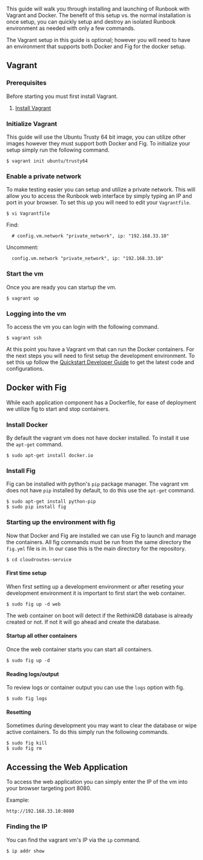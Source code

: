 This guide will walk you through installing and launching of Runbook with Vagrant and Docker. The benefit of this setup vs. the normal installation is once setup, you can quickly setup and destroy an isolated Runbook environment as needed with only a few commands.

The Vagrant setup in this guide is optional; however you will need to have an environment that supports both Docker and Fig for the docker setup.

## Vagrant

### Prerequisites

Before starting you must first install Vagrant. 

1. [Install Vagrant](https://docs.vagrantup.com/v2/installation/)

### Initialize Vagrant

This guide will use the Ubuntu Trusty 64 bit image, you can utilize other images however they must support both Docker and Fig. To initialize your setup simply run the following command.

    $ vagrant init ubuntu/trusty64

### Enable a private network

To make testing easier you can setup and utilize a private network. This will allow you to access the Runbook web interface by simply typing an IP and port in your browser. To set this up you will need to edit your `Vagrantfile`.

    $ vi Vagrantfile

Find:

      # config.vm.network "private_network", ip: "192.168.33.10"

Uncomment:

      config.vm.network "private_network", ip: "192.168.33.10"

### Start the vm

Once you are ready you can startup the vm.

    $ vagrant up

### Logging into the vm

To access the vm you can login with the following command.

    $ vagrant ssh

At this point you have a Vagrant vm that can run the Docker containers. For the next steps you will need to first setup the development environment. To set this up follow the [Quickstart Developer Guide](http://runbook.readthedocs.org/en/develop/developers/) to get the latest code and configurations.

## Docker with Fig

While each application component has a Dockerfile, for ease of deployment we utilize fig to start and stop containers.

### Install Docker

By default the vagrant vm does not have docker installed. To install it use the `apt-get` command.

    $ sudo apt-get install docker.io

### Install Fig

Fig can be installed with python's `pip` package manager. The vagrant vm does not have `pip` installed by default, to do this use the `apt-get` command.

    $ sudo apt-get install python-pip
    $ sudo pip install fig

### Starting up the environment with fig

Now that Docker and Fig are installed we can use Fig to launch and manage the containers. All fig commands must be run from the same directory the `fig.yml` file is in. In our case this is the main directory for the repository.

    $ cd cloudroutes-service

#### First time setup

When first setting up a development environment or after reseting your development environment it is important to first start the web container.

    $ sudo fig up -d web

The web container on boot will detect if the RethinkDB database is already created or not. If not it will go ahead and create the database.

#### Startup all other containers

Once the web container starts you can start all containers.

    $ sudo fig up -d

#### Reading logs/output

To review logs or container output you can use the `logs` option with fig.

    $ sudo fig logs

#### Resetting

Sometimes during development you may want to clear the database or wipe active containers. To do this simply run the following commands.

    $ sudo fig kill
    $ sudo fig rm

## Accessing the Web Application

To access the web application you can simply enter the IP of the vm into your browser targeting port 8080.

Example:

    http://192.168.33.10:8080

### Finding the IP

You can find the vagrant vm's IP via the `ip` command.

    $ ip addr show
